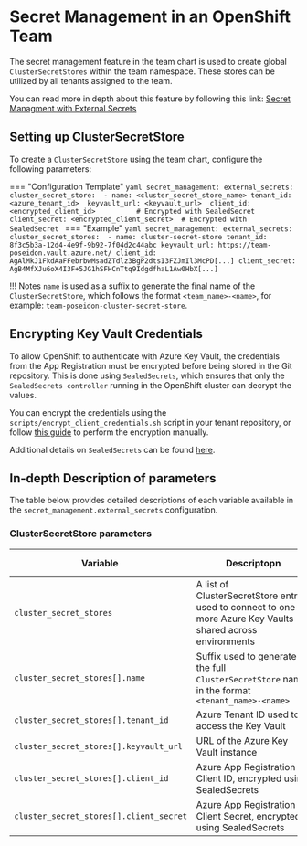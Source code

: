 # Secret Management in an OpenShift Team

The secret management feature in the team chart is used to create global `ClusterSecretStores` within the team namespace. These stores can be utilized by all tenants assigned to the team.

You can read more in depth about this feature by following this link: [Secret Managment with External Secrets](../../Additional%20Documentation/Secret%20Managment/External%20Secrets/Introduction.md)



## Setting up ClusterSecretStore
To create a `ClusterSecretStore` using the team chart, configure the following parameters:

=== "Configuration Template"
    ```yaml
    secret_management:
      external_secrets:
        cluster_secret_store: 
        - name: <cluster_secret_store_name>
          tenant_id: <azure_tenant_id> 
          keyvault_url: <keyvault_url> 
          client_id: <encrypted_client_id>          # Encrypted with SealedSecret 
          client_secret: <encrypted_client_secret>  # Encrypted with SealedSecret
    ```
=== "Example"
    ```yaml
    secret_management:
      external_secrets:
        cluster_secret_stores: 
        - name: cluster-secret-store
          tenant_id: 8f3c5b3a-12d4-4e9f-9b92-7f04d2c44abc
          keyvault_url: https://team-poseidon.vault.azure.net/
          client_id: AgAlMkJ1FkdAaFFebrbwMsadZTdlz3BgP2dtsI3FZJmIl3McPD[...]
          client_secret: AgB4MfXJu6oX4I3F+5JG1hSFHCnTtq9IdgdfhaL1Aw0HbX[...]
    ```

!!! Notes
    `name` is used as a suffix to generate the final name of the `ClusterSecretStore`, which follows the format `<team_name>-<name>`, for example: `team-poseidon-cluster-secret-store`.

## Encrypting Key Vault Credentials

To allow OpenShift to authenticate with Azure Key Vault, the credentials from the App Registration must be encrypted before being stored in the Git repository. This is done using `SealedSecrets`, which ensures that only the `SealedSecrets controller` running in the OpenShift cluster can decrypt the values.

You can encrypt the credentials using the `scripts/encrypt_client_credentials.sh` script in your tenant repository, or follow [this guide](../../Additional%20Documentation/Secret%20Managment/Sealed%20Secrets/encrypting-secret-with-sealed-secrets.md) to perform the encryption manually.

Additional details on `SealedSecrets` can be found [here](../../Additional%20Documentation/Secret%20Managment/Sealed%20Secrets/Introduction.md).

## In-depth Description of parameters

The table below provides detailed descriptions of each variable available in the `secret_management.external_secrets` configuration.

### ClusterSecretStore parameters

| <div style="width:300px">**Variable**</div>                                 | <div style="width:200px">**Descriptopn**</div>                                                                 | <div style="width:300px">**Example**</div>                                 | **Type**                 | **Default Value** |
|---------------------------------------------|---------------------------------------------------------------------------------|---------------------------------------------|--------------------------|-------------------|
| `cluster_secret_stores`                     | A list of ClusterSecretStore entries used to connect to one or more Azure Key Vaults shared across environments | –                                           | list                     | `[]`              |
| `cluster_secret_stores[].name`              | Suffix used to generate the full `ClusterSecretStore` name in the format `<tenant_name>-<name>` | `gitops`                                               | string                   | `""`              |
| `cluster_secret_stores[].tenant_id`         | Azure Tenant ID used to access the Key Vault                                    | `d93d3d23-50e3-46db-b3ad-8c6c281b431e`      | string                   | `""`              |
| `cluster_secret_stores[].keyvault_url`      | URL of the Azure Key Vault instance                                             | `https://poseidon1.vault.azure.net/`        | string                   | `""`              |
| `cluster_secret_stores[].client_id`         | Azure App Registration Client ID, encrypted using SealedSecrets                | `AgAlMkJ1FkdAaFFebrbwMsadZTdlz3BgP2dtsI3FZJmIl3McPD[...]`                                           | sealed string            | `""`              |
| `cluster_secret_stores[].client_secret`     | Azure App Registration Client Secret, encrypted using SealedSecrets           | `AgB4MfXJu6oX4I3F+5JG1hSFHCnTtq9IdgdfhaL1Awsdfs0HbX[...]`                                           | sealed string            | `""`              |

